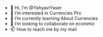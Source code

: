 - 👋 Hi, I’m @YahyaviYaser
- 👀 I’m interested in Currencies Pro
- 🌱 I’m currently learning About Currencies
- 💞️ I’m looking to collaborate on econimic
- 📫 How to reach me by my mail

<!---
YahyaviYaser/YahyaviYaser is a ✨ special ✨ repository because its `README.md` (this file) appears on your GitHub profile.
You can click the Preview link to take a look at your changes.
--->

